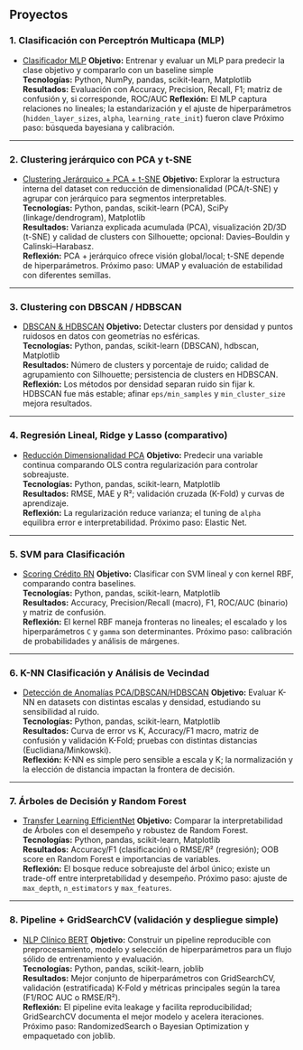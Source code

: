 ## Proyectos

### 1. Clasificación con Perceptrón Multicapa (MLP)
- [Clasificador MLP](https://github.com/Gis-sel/Portafolio-ML/blob/main/ProyectoMLP/Clasificador_MPL.ipynb)
**Objetivo:** Entrenar y evaluar un MLP para predecir la clase objetivo y compararlo con un baseline simple  
**Tecnologías:** Python, NumPy, pandas, scikit-learn, Matplotlib
**Resultados:** Evaluación con Accuracy, Precision, Recall, F1; matriz de confusión y, si corresponde, ROC/AUC
**Reflexión:** El MLP captura relaciones no lineales; la estandarización y el ajuste de hiperparámetros (`hidden_layer_sizes`, `alpha`, `learning_rate_init`) fueron clave
Próximo paso: búsqueda bayesiana y calibración.

---

### 2. Clustering jerárquico con PCA y t-SNE
- [Clustering Jerárquico + PCA + t-SNE](https://github.com/Gis-sel/Portafolio-ML/blob/main/ProyectoClusterjerarquicoPCA/ClusteringJerarquico_PCA_TSNE.ipynb)
**Objetivo:** Explorar la estructura interna del dataset con reducción de dimensionalidad (PCA/t-SNE) y agrupar con jerárquico para segmentos interpretables.  
**Tecnologías:** Python, pandas, scikit-learn (PCA), SciPy (linkage/dendrogram), Matplotlib  
**Resultados:** Varianza explicada acumulada (PCA), visualización 2D/3D (t-SNE) y calidad de clusters con Silhouette; opcional: Davies–Bouldin y Calinski–Harabasz.  
**Reflexión:** PCA + jerárquico ofrece visión global/local; t-SNE depende de hiperparámetros. Próximo paso: UMAP y evaluación de estabilidad con diferentes semillas.

---

### 3. Clustering con DBSCAN / HDBSCAN
- [DBSCAN & HDBSCAN](https://github.com/Gis-sel/Portafolio-ML/blob/main/ProyectoDBSCAN_HDBSCAN/cluster_DBSCAN_HDBSCAN.ipynb)
**Objetivo:** Detectar clusters por densidad y puntos ruidosos en datos con geometrías no esféricas.  
**Tecnologías:** Python, pandas, scikit-learn (DBSCAN), hdbscan, Matplotlib  
**Resultados:** Número de clusters y porcentaje de ruido; calidad de agrupamiento con Silhouette; persistencia de clusters en HDBSCAN.  
**Reflexión:** Los métodos por densidad separan ruido sin fijar k. HDBSCAN fue más estable; afinar `eps/min_samples` y `min_cluster_size` mejora resultados.

---

### 4. Regresión Lineal, Ridge y Lasso (comparativo)
- [Reducción Dimensionalidad PCA](https://github.com/Gis-sel/Portafolio-ML/blob/main/ProyectoReduccionDimPCA/Reduccion_dimensionalidad_PCA.ipynb)
**Objetivo:** Predecir una variable continua comparando OLS contra regularización para controlar sobreajuste.  
**Tecnologías:** Python, pandas, scikit-learn, Matplotlib  
**Resultados:** RMSE, MAE y R²; validación cruzada (K-Fold) y curvas de aprendizaje.  
**Reflexión:** La regularización reduce varianza; el tuning de `alpha` equilibra error e interpretabilidad. Próximo paso: Elastic Net.

---

### 5. SVM para Clasificación
- [Scoring Crédito RN](https://github.com/Gis-sel/Portafolio-ML/blob/main/ProyectoScoringCreditoRN/ScoringCred_RedesNeuronalesProfundas.ipynb)
**Objetivo:** Clasificar con SVM lineal y con kernel RBF, comparando contra baselines.  
**Tecnologías:** Python, pandas, scikit-learn, Matplotlib  
**Resultados:** Accuracy, Precision/Recall (macro), F1, ROC/AUC (binario) y matriz de confusión.  
**Reflexión:** El kernel RBF maneja fronteras no lineales; el escalado y los hiperparámetros `C` y `gamma` son determinantes. Próximo paso: calibración de probabilidades y análisis de márgenes.

---

### 6. K-NN Clasificación y Análisis de Vecindad
- [Detección de Anomalías PCA/DBSCAN/HDBSCAN](https://github.com/Gis-sel/Portafolio-ML/blob/main/ProyectoSegmentacion_Deteccion/DetAnomalias_PCronicos_PCA_DBSCAN_HBBSCAN.ipynb)
**Objetivo:** Evaluar K-NN en datasets con distintas escalas y densidad, estudiando su sensibilidad al ruido.  
**Tecnologías:** Python, pandas, scikit-learn, Matplotlib  
**Resultados:** Curva de error vs K, Accuracy/F1 macro, matriz de confusión y validación K-Fold; pruebas con distintas distancias (Euclidiana/Minkowski).  
**Reflexión:** K-NN es simple pero sensible a escala y K; la normalización y la elección de distancia impactan la frontera de decisión.

---

### 7. Árboles de Decisión y Random Forest
- [Transfer Learning EfficientNet](https://github.com/Gis-sel/Portafolio-ML/blob/main/ProyectoTranferLearningconeff/TLearning_Efficent.ipynb)
**Objetivo:** Comparar la interpretabilidad de Árboles con el desempeño y robustez de Random Forest.  
**Tecnologías:** Python, pandas, scikit-learn, Matplotlib  
**Resultados:** Accuracy/F1 (clasificación) o RMSE/R² (regresión); OOB score en Random Forest e importancias de variables.  
**Reflexión:** El bosque reduce sobreajuste del árbol único; existe un trade-off entre interpretabilidad y desempeño. Próximo paso: ajuste de `max_depth`, `n_estimators` y `max_features`.

---

### 8. Pipeline + GridSearchCV (validación y despliegue simple)
- [NLP Clínico BERT](https://github.com/Gis-sel/Portafolio-ML/blob/main/ProyectoNLP_clinicBert/NLP_Clinic_Bert.ipynb)
**Objetivo:** Construir un pipeline reproducible con preprocesamiento, modelo y selección de hiperparámetros para un flujo sólido de entrenamiento y evaluación.  
**Tecnologías:** Python, pandas, scikit-learn, joblib  
**Resultados:** Mejor conjunto de hiperparámetros con GridSearchCV, validación (estratificada) K-Fold y métricas principales según la tarea (F1/ROC AUC o RMSE/R²).  
**Reflexión:** El pipeline evita leakage y facilita reproducibilidad; GridSearchCV documenta el mejor modelo y acelera iteraciones. Próximo paso: RandomizedSearch o Bayesian Optimization y empaquetado con joblib.
